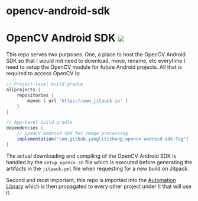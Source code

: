 # opencv-android-sdk
# OpenCV Android SDK [![](https://jitpack.io/v/steve1316/opencv-android-sdk.svg)](https://jitpack.io/#steve1316/opencv-android-sdk)
This repo serves two purposes. One, a place to host the OpenCV Android SDK so that I would not need to download, move, rename, etc everytime I need to setup the OpenCV module for future Android projects. All that is required to access OpenCV is:

```gradle
// Project-level build.gradle
allprojects {
    repositories {
        maven { url 'https://www.jitpack.io' }
    }
}
```

```gradle
// App-level build.gradle
dependencies {
    // OpenCV Android SDK for image processing.
    implementation("com.github.yanglilizhang:opencv-android-sdk:Tag")
}
```

The actual downloading and compiling of the OpenCV Android SDK is handled by the `setup_opencv.sh` file which is executed before generating the artifacts in the `jitpack.yml` file when requesting for a new build on Jitpack.

Second and most important, this repo is imported into the [Automation Library](https://github.com/steve1316/android-cv-automation-library) which is then propagated to every other project under it that will use it.
